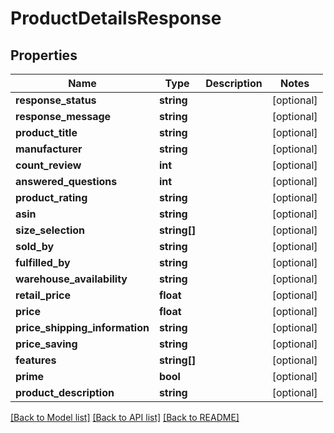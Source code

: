# ProductDetailsResponse

## Properties
Name | Type | Description | Notes
------------ | ------------- | ------------- | -------------
**response_status** | **string** |  | [optional] 
**response_message** | **string** |  | [optional] 
**product_title** | **string** |  | [optional] 
**manufacturer** | **string** |  | [optional] 
**count_review** | **int** |  | [optional] 
**answered_questions** | **int** |  | [optional] 
**product_rating** | **string** |  | [optional] 
**asin** | **string** |  | [optional] 
**size_selection** | **string[]** |  | [optional] 
**sold_by** | **string** |  | [optional] 
**fulfilled_by** | **string** |  | [optional] 
**warehouse_availability** | **string** |  | [optional] 
**retail_price** | **float** |  | [optional] 
**price** | **float** |  | [optional] 
**price_shipping_information** | **string** |  | [optional] 
**price_saving** | **string** |  | [optional] 
**features** | **string[]** |  | [optional] 
**prime** | **bool** |  | [optional] 
**product_description** | **string** |  | [optional] 

[[Back to Model list]](../README.md#documentation-for-models) [[Back to API list]](../README.md#documentation-for-api-endpoints) [[Back to README]](../README.md)


